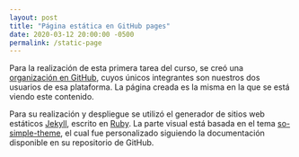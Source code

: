 ```yaml
---
layout: post
title: "Página estática en GitHub pages"
date: 2020-03-12 20:00:00 -0500
permalink: /static-page
---
```


Para la realización de esta primera tarea del curso, se creó una [organización en GitHub](https://github.com/NigoguMolvilada), cuyos únicos integrantes son nuestros dos usuarios de esa plataforma. La página creada es la misma en la que se está viendo este contenido.

Para su realización y despliegue se utilizó el generador de sitios web estáticos [Jekyll](https://jekyllrb.com/), escrito en [Ruby](https://www.ruby-lang.org/es/). La parte visual está basada en el tema [so-simple-theme](https://github.com/mmistakes/so-simple-theme), el cual fue personalizado siguiendo la documentación disponible en su repositorio de GitHub.
